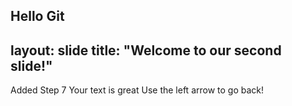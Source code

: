 Hello Git
---
layout: slide
title: "Welcome to our second slide!"
---
Added Step 7
Your text is great
Use the left arrow to go back!

